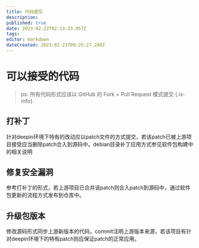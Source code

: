 ```yaml
---
title: 代码提交
description: 
published: true
date: 2023-02-22T02:13:23.057Z
tags: 
editor: markdown
dateCreated: 2023-02-21T09:25:27.249Z
---
```


# 可以接受的代码
> ps: 所有代码形式应该以 GitHub 的 Fork + Pull Request 模式提交
{.is-info}

## 打补丁
针对deepin环境下特有的改动应以patch文件的方式提交，若该patch已被上游项目接受应当删除patch合入到源码中。debian目录补丁应用方式参见软件包构建中的相关说明

## 修复安全漏洞
参考打补丁的形式，若上游项目已合并该patch则合入patch到源码中，通过软件包更新的流程方式发布到仓库中。

## 升级包版本
修改源码形式同步上游新版本的代码，commit注明上游版本来源，若该项目有针对deepin环境下的特有patch则应保证patch的正常应用。